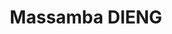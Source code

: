 ---
title: Massamba DIENG
image: "/images/volontaires/massamba-dieng.jpg"
categories: ["Categorie 1"]
draft: false
---
